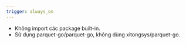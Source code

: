 ```yaml
---
trigger: always_on
---
```


- Không import các package built-in.
- Sử dụng parquet-go/parquet-go, không dùng xitongsys/parquet-go.